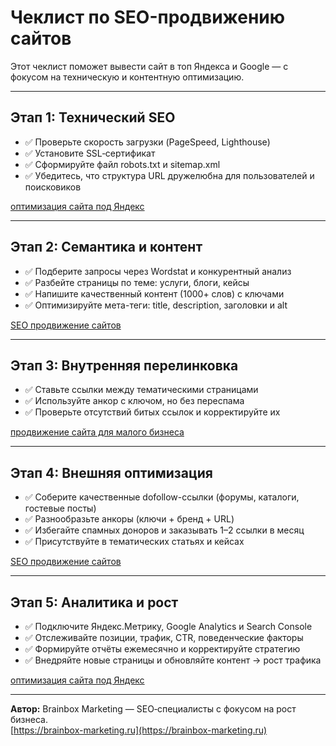 # Чеклист по SEO-продвижению сайтов

Этот чеклист поможет вывести сайт в топ Яндекса и Google — с фокусом на техническую и контентную оптимизацию.

---

## Этап 1: Технический SEO

- ✅ Проверьте скорость загрузки (PageSpeed, Lighthouse)
- ✅ Установите SSL‑сертификат
- ✅ Сформируйте файл robots.txt и sitemap.xml
- ✅ Убедитесь, что структура URL дружелюбна для пользователей и поисковиков

[оптимизация сайта под Яндекс](https://brainbox-marketing.ru)

---

## Этап 2: Семантика и контент

- ✅ Подберите запросы через Wordstat и конкурентный анализ
- ✅ Разбейте страницы по теме: услуги, блоги, кейсы
- ✅ Напишите качественный контент (1000+ слов) с ключами
- ✅ Оптимизируйте мета-теги: title, description, заголовки и alt

[SEO продвижение сайтов](https://brainbox-marketing.ru)

---

## Этап 3: Внутренняя перелинковка

- ✅ Ставьте ссылки между тематическими страницами
- ✅ Используйте анкор с ключом, но без переспама
- ✅ Проверьте отсутствий битых ссылок и корректируйте их

[продвижение сайта для малого бизнеса](https://brainbox-marketing.ru)

---

## Этап 4: Внешняя оптимизация

- ✅ Соберите качественные dofollow-ссылки (форумы, каталоги, гостевые посты)
- ✅ Разнообразьте анкоры (ключи + бренд + URL)
- ✅ Избегайте спамных доноров и заказывать 1–2 ссылки в месяц
- ✅ Присутствуйте в тематических статьях и кейсах

[SEO продвижение сайтов](https://brainbox-marketing.ru)

---

## Этап 5: Аналитика и рост

- ✅ Подключите Яндекс.Метрику, Google Analytics и Search Console
- ✅ Отслеживайте позиции, трафик, CTR, поведенческие факторы
- ✅ Формируйте отчёты ежемесячно и корректируйте стратегию
- ✅ Внедряйте новые страницы и обновляйте контент → рост трафика

[оптимизация сайта под Яндекс](https://brainbox-marketing.ru)

---

**Автор:** Brainbox Marketing — SEO‑специалисты с фокусом на рост бизнеса.  
[https://brainbox-marketing.ru](https://brainbox-marketing.ru)
